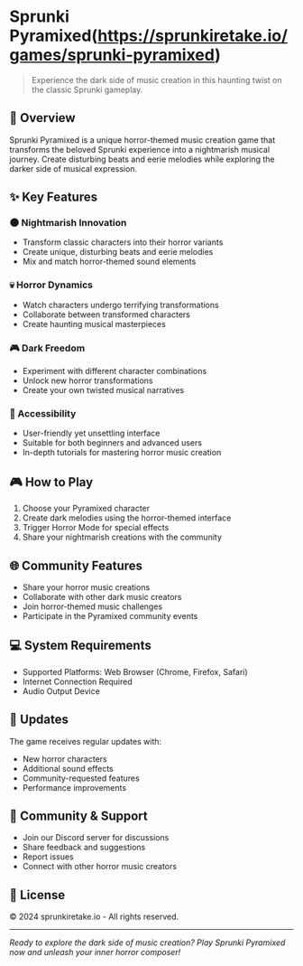 # Sprunki Pyramixed(https://sprunkiretake.io/games/sprunki-pyramixed)


> Experience the dark side of music creation in this haunting twist on the classic Sprunki gameplay.

## 🎵 Overview

Sprunki Pyramixed is a unique horror-themed music creation game that transforms the beloved Sprunki experience into a nightmarish musical journey. Create disturbing beats and eerie melodies while exploring the darker side of musical expression.

## ✨ Key Features

### 🌑 Nightmarish Innovation
- Transform classic characters into their horror variants
- Create unique, disturbing beats and eerie melodies
- Mix and match horror-themed sound elements

### 💀 Horror Dynamics
- Watch characters undergo terrifying transformations
- Collaborate between transformed characters
- Create haunting musical masterpieces

### 🎮 Dark Freedom
- Experiment with different character combinations
- Unlock new horror transformations
- Create your own twisted musical narratives

### 🌟 Accessibility
- User-friendly yet unsettling interface
- Suitable for both beginners and advanced users
- In-depth tutorials for mastering horror music creation

## 🎮 How to Play

1. Choose your Pyramixed character
2. Create dark melodies using the horror-themed interface
3. Trigger Horror Mode for special effects
4. Share your nightmarish creations with the community

## 🌐 Community Features

- Share your horror music creations
- Collaborate with other dark music creators
- Join horror-themed music challenges
- Participate in the Pyramixed community events

## 💻 System Requirements

- Supported Platforms: Web Browser (Chrome, Firefox, Safari)
- Internet Connection Required
- Audio Output Device

## 🔄 Updates

The game receives regular updates with:
- New horror characters
- Additional sound effects
- Community-requested features
- Performance improvements

## 👥 Community & Support

- Join our Discord server for discussions
- Share feedback and suggestions
- Report issues
- Connect with other horror music creators

## 📝 License

© 2024 sprunkiretake.io - All rights reserved.

---

*Ready to explore the dark side of music creation? Play Sprunki Pyramixed now and unleash your inner horror composer!*
